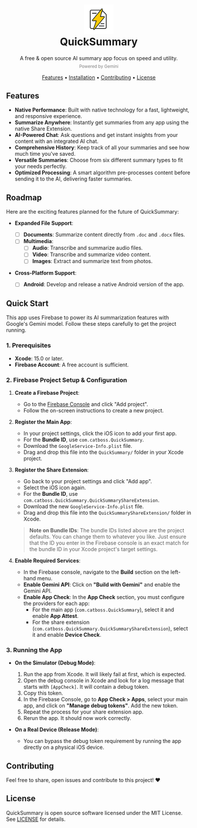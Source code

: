 <div align="center">
  <img
    width="80"
    src="./docs/icon.png"
    alt="QuickSummary"
  >
   <h1 style="margin-block-start: 0em;">
    QuickSummary
  </h1>
  <p>
    A free & open source AI summary app focus on speed and utility.<br>
    <sub style="color:gray;">Powered by Gemini</sub>
  </p>
  <p>
    <a href="#features">Features</a> •
    <a href="#installation">Installation</a> •
    <a href="#contributing">Contributing</a> •
    <a href="#license">License</a> 
  </p>
</div>

## Features

- **Native Performance**: Built with native technology for a fast, lightweight, and responsive experience.
- **Summarize Anywhere**: Instantly get summaries from any app using the native Share Extension.
- **AI-Powered Chat**: Ask questions and get instant insights from your content with an integrated AI chat.
- **Comprehensive History**: Keep track of all your summaries and see how much time you've saved.
- **Versatile Summaries**: Choose from six different summary types to fit your needs perfectly.
- **Optimized Processing**: A smart algorithm pre-processes content before sending it to the AI, delivering faster summaries.

## Roadmap

Here are the exciting features planned for the future of QuickSummary:

- **Expanded File Support**:

  - [ ] **Documents**: Summarize content directly from `.doc` and `.docx` files.
  - [ ] **Multimedia**:
    - [ ] **Audio**: Transcribe and summarize audio files.
    - [ ] **Video**: Transcribe and summarize video content.
    - [ ] **Images**: Extract and summarize text from photos.

- **Cross-Platform Support**:
  - [ ] **Android**: Develop and release a native Android version of the app.

## Quick Start

This app uses Firebase to power its AI summarization features with Google's Gemini model. Follow these steps carefully to get the project running.

### 1. Prerequisites

- **Xcode**: 15.0 or later.
- **Firebase Account**: A free account is sufficient.

### 2. Firebase Project Setup & Configuration

1. **Create a Firebase Project**:

   - Go to the [Firebase Console](https://console.firebase.google.com/) and click "Add project".
   - Follow the on-screen instructions to create a new project.

2. **Register the Main App**:

   - In your project settings, click the iOS icon to add your first app.
   - For the **Bundle ID**, use `com.catboss.QuickSummary`.
   - Download the `GoogleService-Info.plist` file.
   - Drag and drop this file into the `QuickSummary/` folder in your Xcode project.

3. **Register the Share Extension**:

   - Go back to your project settings and click "Add app".
   - Select the iOS icon again.
   - For the **Bundle ID**, use `com.catboss.QuickSummary.QuickSummaryShareExtension`.
   - Download the new `GoogleService-Info.plist` file.
   - Drag and drop this file into the `QuickSummaryShareExtension/` folder in Xcode.

   > **Note on Bundle IDs**: The bundle IDs listed above are the project defaults. You can change them to whatever you like. Just ensure that the ID you enter in the Firebase console is an exact match for the bundle ID in your Xcode project's target settings.

4. **Enable Required Services**:
   - In the Firebase console, navigate to the **Build** section on the left-hand menu.
   - **Enable Gemini API**: Click on **"Build with Gemini"** and enable the Gemini API.
   - **Enable App Check**: In the **App Check** section, you must configure the providers for each app:
     - For the main app (`com.catboss.QuickSummary`), select it and enable **App Attest**.
     - For the share extension (`com.catboss.QuickSummary.QuickSummaryShareExtension`), select it and enable **Device Check**.

### 3. Running the App

- **On the Simulator (Debug Mode)**:

  1. Run the app from Xcode. It will likely fail at first, which is expected.
  2. Open the debug console in Xcode and look for a log message that starts with `[AppCheck]`. It will contain a debug token.
  3. Copy this token.
  4. In the Firebase Console, go to **App Check > Apps**, select your main app, and click on **"Manage debug tokens"**. Add the new token.
  5. Repeat the process for your share extension app.
  6. Rerun the app. It should now work correctly.

- **On a Real Device (Release Mode)**:
  - You can bypass the debug token requirement by running the app directly on a physical iOS device.

## Contributing

Feel free to share, open issues and contribute to this project! :heart:

## License

QuickSummary is open source software licensed under the MIT License. See [LICENSE](LICENSE) for details.
